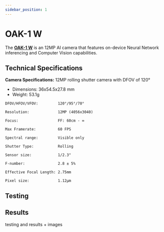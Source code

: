 ```yaml
---
sidebar_position: 1
---
```


# OAK-1 W 

The **[OAK-1 W](https://shop.luxonis.com/products/oak-1-w?variant=44051403571423)** is an 12MP AI camera that features on-device Neural Network inferencing and Computer Vision capabilities.


## Technical Specifications
**Camera Specifications:**
12MP rolling shutter camera with DFOV of 120°

- Dimensions: 36x54.5x27.8 mm
- Weight: 53.1g


``` text title="Sensor Specifications"
DFOV/HFOV/VFOV:         120°/95°/70°

Resolution:             12MP (4056x3040)

Focus:                  FF: 60cm - ∞

Max Framerate:          60 FPS

Spectral range:         Visible only

Shutter Type:           Rolling

Sensor size:            1/2.3"

F-number:               2.8 ± 5%

Effective Focal Length:	2.75mm

Pixel size:          	1.12µm
```

## Testing

## Results
testing and results + images